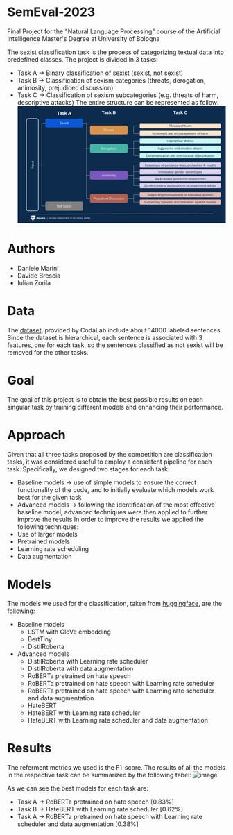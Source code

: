 # SemEval-2023
Final Project for the "Natural Language Processing" course of the Artificial Intelligence Master's Degree at University of Bologna

The sexist classification task is the process of categorizing textual data into predefined classes.
The project is divided in 3 tasks:
* Task A -> Binary classification of sexist (sexist, not sexist)
* Task B -> Classification of sexism categories (threats, derogation, animosity, prejudiced discussion)
* Task C -> Classification of sexism subcategories (e.g. threats of harm, descriptive attacks)
The entire structure can be represented as follow:
![image](https://github.com/DANIELEMARINI99/SemEval-2023/blob/main/edos_vectors.png)

# Authors
* Daniele Marini
* Davide Brescia
* Iulian Zorila

# Data
The [dataset](https://codalab.lisn.upsaclay.fr/competitions/7124#learn_the_details), provided by CodaLab include about 14000 labeled sentences.
Since the dataset is hierarchical, each sentence is associated with 3 features, one for each task, so the sentences classified as not sexist will be removed for the other tasks.

# Goal
The goal of this project is to obtain the best possible results on each singular task by training different models and enhancing their performance.

# Approach
Given that all three tasks proposed by the competition are classification tasks, it was considered useful to employ a consistent pipeline for each task.
Specifically, we designed two stages for each task:
* Baseline models -> use of simple models to ensure the correct functionality of the code, and to initially evaluate which models work best for the given task
* Advanced models -> following the identification of the most effective baseline model, advanced techniques were then applied to further improve the results
In order to improve the results we applied the following techniques:
* Use of larger models
* Pretrained models
* Learning rate scheduling 
* Data augmentation


# Models
The models we used for the classification, taken from [huggingface](https://huggingface.co/models), are the following:
* Baseline models
    * LSTM with GloVe embedding
    * BertTiny
    * DistilRoberta
* Advanced models
    * DistilRoberta with Learning rate scheduler
    * DistilRoberta with data augmentation
    * RoBERTa pretrained on hate speech
    * RoBERTa pretrained on hate speech with Learning rate scheduler
    * RoBERTa pretrained on hate speech with Learning rate scheduler and data augmentation
    * HateBERT
    * HateBERT with Learning rate scheduler
    * HateBERT with Learning rate scheduler and data augmentation

# Results
The referment metrics we used is the F1-score.
The results of all the models in the respective task can be summarized by the following tabel:
![image]()

As we can see the best models for each task are:
* Task A -> RoBERTa pretrained on hate speech [0.83%]
* Task B -> HateBERT with Learning rate scheduler [0.62%]
* Task A -> RoBERTa pretrained on hate speech with Learning rate scheduler and data augmentation [0.38%]

